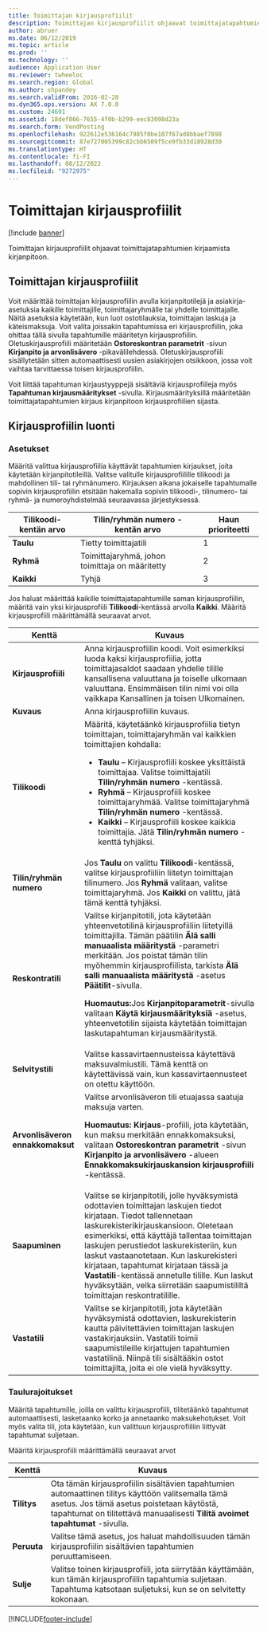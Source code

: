 ```yaml
---
title: Toimittajan kirjausprofiilit
description: Toimittajan kirjausprofiilit ohjaavat toimittajatapahtumien kirjaamista kirjanpitoon.
author: abruer
ms.date: 06/12/2019
ms.topic: article
ms.prod: ''
ms.technology: ''
audience: Application User
ms.reviewer: twheeloc
ms.search.region: Global
ms.author: shpandey
ms.search.validFrom: 2016-02-28
ms.dyn365.ops.version: AX 7.0.0
ms.custom: 24691
ms.assetid: 18def866-7655-4f0b-b299-eec83098d23a
ms.search.form: VendPosting
ms.openlocfilehash: 922612e536164c7985f0be107f67ad8bbaef7898
ms.sourcegitcommit: 87e727005399c82cbb6509f5ce9fb33d18928d30
ms.translationtype: HT
ms.contentlocale: fi-FI
ms.lasthandoff: 08/12/2022
ms.locfileid: "9272975"
---
```

# <a name="vendor-posting-profiles"></a>Toimittajan kirjausprofiilit

[!include [banner](../includes/banner.md)]

Toimittajan kirjausprofiilit ohjaavat toimittajatapahtumien kirjaamista kirjanpitoon.

## <a name="vendor-posting-profiles"></a>Toimittajan kirjausprofiilit

Voit määrittää toimittajan kirjausprofiilin avulla kirjanpitotilejä ja asiakirja-asetuksia kaikille toimittajille, toimittajaryhmälle tai yhdelle toimittajalle. Näitä asetuksia käytetään, kun luot ostotilauksia, toimittajan laskuja ja käteismaksuja. Voit valita joissakin tapahtumissa eri kirjausprofiilin, joka ohittaa tällä sivulla tapahtumille määritetyn kirjausprofiilin. Oletuskirjausprofiili määritetään **Ostoreskontran parametrit** -sivun **Kirjanpito ja arvonlisävero** -pikavälilehdessä. Oletuskirjausprofiili sisällytetään sitten automaattisesti uusien asiakirjojen otsikkoon, jossa voit vaihtaa tarvittaessa toisen kirjausprofiilin.

Voit liittää tapahtuman kirjaustyyppejä sisältäviä kirjausprofiileja myös **Tapahtuman kirjausmääritykset** -sivulla. Kirjausmäärityksillä määritetään toimittajatapahtumien kirjaus kirjanpitoon kirjausprofiilien sijasta.

## <a name="creating-a-posting-profile"></a>Kirjausprofiilin luonti
### <a name="setup"></a>**Asetukset**

Määritä valittua kirjausprofiilia käyttävät tapahtumien kirjaukset, joita käytetään kirjanpitotileillä. Valitse valitulle kirjausprofiilille tilikoodi ja mahdollinen tili- tai ryhmänumero. Kirjauksen aikana jokaiselle tapahtumalle sopivin kirjausprofiilin etsitään hakemalla sopivin tilikoodi-, tilinumero- tai ryhmä- ja numeroyhdistelmää seuraavassa järjestyksessä.

| **Tilikoodi**-kentän arvo | **Tilin/ryhmän numero** -kentän arvo        | Haun prioriteetti |
|------------------------------|---------------------------------------------|-----------------|
| **Taulu**                    | Tietty toimittajatili                     | 1               |
| **Ryhmä**                    | Toimittajaryhmä, johon toimittaja on määritetty | 2               |
| **Kaikki**                      | Tyhjä                                       | 3               |

Jos haluat määrittää kaikille toimittajatapahtumille saman kirjausprofiilin, määritä vain yksi kirjausprofiili **Tilikoodi**-kentässä arvolla **Kaikki**. Määritä kirjausprofiili määrittämällä seuraavat arvot.

<table>
<thead>
<tr class="header">
<th>Kenttä</th>
<th>Kuvaus</th>
</tr>
</thead>
<tbody>
<tr class="odd">
<td><strong>Kirjausprofiili</strong></td>
<td>Anna kirjausprofiilin koodi. Voit esimerkiksi luoda kaksi kirjausprofiilia, jotta toimittajasaldot saadaan yhdelle tilille kansallisena valuuttana ja toiselle ulkomaan valuuttana. Ensimmäisen tilin nimi voi olla vaikkapa Kansallinen ja toisen Ulkomainen.</td>
</tr>
<tr class="even">
<td><strong>Kuvaus</strong></td>
<td>Anna kirjausprofiilin kuvaus.</td>
</tr>
<tr class="odd">
<td><strong>Tilikoodi</strong></td>
<td>Määritä, käytetäänkö kirjausprofiilia tietyn toimittajan, toimittajaryhmän vai kaikkien toimittajien kohdalla:
<ul>
<li><strong>Taulu</strong> – Kirjausprofiili koskee yksittäistä toimittajaa. Valitse toimittajatili <strong>Tilin/ryhmän numero</strong> -kentässä.</li>
<li><strong>Ryhmä</strong> – Kirjausprofiili koskee toimittajaryhmää. Valitse toimittajaryhmä <strong>Tilin/ryhmän numero</strong> -kentässä.</li>
<li><strong>Kaikki</strong> – Kirjausprofiili koskee kaikkia toimittajia. Jätä <strong>Tilin/ryhmän numero</strong> -kenttä tyhjäksi.</li>
</ul></td>
</tr>
<tr class="even">
<td><strong>Tilin/ryhmän numero</strong></td>
<td>Jos <strong>Taulu</strong> on valittu <strong>Tilikoodi</strong>-kentässä, valitse kirjausprofiiliin liitetyn toimittajan tilinumero. Jos <strong>Ryhmä</strong> valitaan, valitse toimittajaryhmä. Jos <strong>Kaikki</strong> on valittu, jätä tämä kenttä tyhjäksi.</td>
</tr>
<tr class="odd">
<td><strong>Reskontratili</strong></td>
<td>Valitse kirjanpitotili, jota käytetään yhteenvetotilinä kirjausprofiiliin liitetyillä toimittajilla. Tämän päätilin <strong>Älä salli manuaalista määritystä</strong> -parametri merkitään. Jos poistat tämän tilin myöhemmin kirjausprofiilista, tarkista <strong>Älä salli manuaalista määritystä</strong> -asetus <strong>Päätilit</strong>-sivulla. 
<p><strong>Huomautus:</strong>Jos <strong>Kirjanpitoparametrit</strong>-sivulla valitaan <strong>Käytä kirjausmäärityksiä</strong> -asetus, yhteenvetotilin sijaista käytetään toimittajan laskutapahtuman kirjausmääritystä.</p>
</td>
</tr>
<tr class="even">
<td><strong>Selvitystili</strong></td>
<td>Valitse kassavirtaennusteissa käytettävä maksuvalmiustili. Tämä kenttä on käytettävissä vain, kun kassavirtaennusteet on otettu käyttöön.</td>
</tr>
<tr class="odd">
<td><strong>Arvonlisäveron ennakkomaksut</strong></td>
<td>Valitse arvonlisäveron tili etuajassa saatuja maksuja varten.
<p><strong>Huomautus:</strong> <strong>Kirjaus</strong>-profiili, jota käytetään, kun maksu merkitään ennakkomaksuksi, valitaan <strong>Ostoreskontran parametrit</strong> -sivun <strong>Kirjanpito ja arvonlisävero</strong> -alueen <strong>Ennakkomaksukirjauskansion kirjausprofiili</strong> -kentässä.</p>
</td>
</tr>
<tr class="even">
<td><strong>Saapuminen</strong></td>
<td>Valitse se kirjanpitotili, jolle hyväksymistä odottavien toimittajan laskujen tiedot kirjataan. Tiedot tallennetaan laskurekisterikirjauskansioon. Oletetaan esimerkiksi, että käyttäjä tallentaa toimittajan laskujen perustiedot laskurekisteriin, kun laskut vastaanotetaan. Kun laskurekisteri kirjataan, tapahtumat kirjataan tässä ja <strong>Vastatili</strong>-kentässä annetulle tilille. Kun laskut hyväksytään, velka siirretään saapumistililtä toimittajan reskontratilille.</td>
</tr>
<tr class="odd">
<td><strong>Vastatili</strong></td>
<td>Valitse se kirjanpitotili, jota käytetään hyväksymistä odottavien, laskurekisterin kautta päivitettävien toimittajan laskujen vastakirjauksiin. Vastatili toimii saapumistileille kirjattujen tapahtumien vastatilinä. Niinpä tili sisältääkin ostot toimittajilta, joita ei ole vielä hyväksytty.</td>
</tr>
</tbody>
</table>


### <a name="table-restrictions"></a>**Taulurajoitukset**

Määritä tapahtumille, joilla on valittu kirjausprofiili, tilitetäänkö tapahtumat automaattisesti, lasketaanko korko ja annetaanko maksukehotukset. Voit myös valita tili, jota käytetään, kun valittuun kirjausprofiiliin liittyvät tapahtumat suljetaan.

Määritä kirjausprofiili määrittämällä seuraavat arvot

| Kenttä          | Kuvaus                                                                                                                                                                                                    |
|----------------|----------------------------------------------------------------------------------------------------------------------------------------------------------------------------------------------------------------|
| **Tilitys** | Ota tämän kirjausprofiilin sisältävien tapahtumien automaattinen tilitys käyttöön valitsemalla tämä asetus. Jos tämä asetus poistetaan käytöstä, tapahtumat on tilitettävä manuaalisesti **Tilitä avoimet tapahtumat** -sivulla. |
| **Peruuta**     | Valitse tämä asetus, jos haluat mahdollisuuden tämän kirjausprofiilin sisältävien tapahtumien peruuttamiseen.                                                                                                               |
| **Sulje**      | Valitse toinen kirjausprofiili, jota siirrytään käyttämään, kun tämän kirjausprofiilin tapahtumia suljetaan. Tapahtuma katsotaan suljetuksi, kun se on selvitetty kokonaan.                                       |


[!INCLUDE[footer-include](../../includes/footer-banner.md)]
